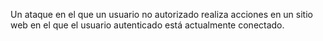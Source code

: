 Un ataque en el que un usuario no autorizado realiza acciones en un sitio web en el que el usuario autenticado está actualmente conectado.